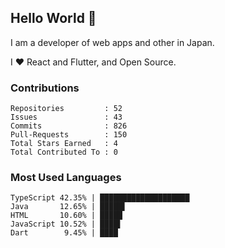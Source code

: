 ## Hello World 👋

I am a developer of web apps and other in Japan.

I ❤️ React and Flutter, and Open Source.

### Contributions

    Repositories         : 52
    Issues               : 43
    Commits              : 826
    Pull-Requests        : 150
    Total Stars Earned   : 4
    Total Contributed To : 0

### Most Used Languages

    TypeScript 42.35% | ████████████████████
    Java       12.65% | █████▌
    HTML       10.60% | █████
    JavaScript 10.52% | ████▌
    Dart        9.45% | ████
